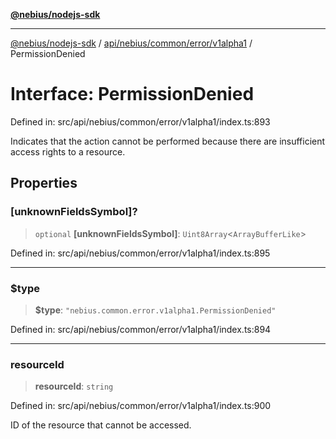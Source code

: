 [**@nebius/nodejs-sdk**](../../../../../../README.md)

---

[@nebius/nodejs-sdk](../../../../../../README.md) / [api/nebius/common/error/v1alpha1](../README.md) / PermissionDenied

# Interface: PermissionDenied

Defined in: src/api/nebius/common/error/v1alpha1/index.ts:893

Indicates that the action cannot be performed because there are insufficient access rights to a resource.

## Properties

### \[unknownFieldsSymbol\]?

> `optional` **\[unknownFieldsSymbol\]**: `Uint8Array`\<`ArrayBufferLike`\>

Defined in: src/api/nebius/common/error/v1alpha1/index.ts:895

---

### $type

> **$type**: `"nebius.common.error.v1alpha1.PermissionDenied"`

Defined in: src/api/nebius/common/error/v1alpha1/index.ts:894

---

### resourceId

> **resourceId**: `string`

Defined in: src/api/nebius/common/error/v1alpha1/index.ts:900

ID of the resource that cannot be accessed.
